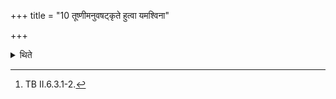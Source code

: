 +++
title = "10 तूष्णीमनुवषट्कृते हुत्वा यमश्विना"

+++

<details><summary>थिते</summary>

10. After each one has silently offered (for the second time), after the second Vasat-call, the Adhvaryu consumes (the remnants in the) Āśvina-cup with yamaśvinā....[^1]  

[^1]: TB II.6.3.1-2. 
</details>
